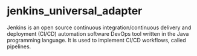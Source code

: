 # jenkins_universal_adapter
 Jenkins is an open source continuous integration/continuous delivery and deployment (CI/CD) automation software DevOps tool written in the Java programming language. It is used to implement CI/CD workflows, called pipelines.
